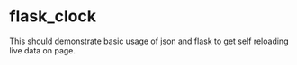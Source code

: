 # flask_clock
This should demonstrate basic usage of json and flask to get self reloading live data on page.
